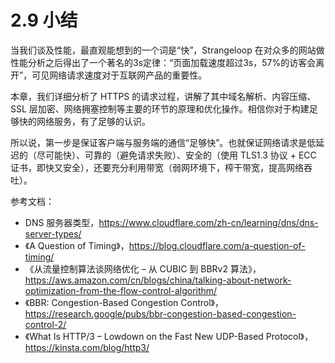 # 2.9 小结

当我们谈及性能，最直观能想到的一个词是“快”，Strangeloop 在对众多的网站做性能分析之后得出了一个著名的3s定律：“页面加载速度超过3s，57%的访客会离开”，可见网络请求速度对于互联网产品的重要性。

本章，我们详细分析了 HTTPS 的请求过程，讲解了其中域名解析、内容压缩、SSL 层加密、网络拥塞控制等主要的环节的原理和优化操作。相信你对于构建足够快的网络服务，有了足够的认识。

所以说，第一步是保证客户端与服务端的通信“足够快”。也就保证网络请求是低延迟的（尽可能快）、可靠的（避免请求失败）、安全的（使用 TLS1.3 协议 + ECC 证书，即快又安全），还要充分利用带宽（弱网环境下，榨干带宽，提高网络吞吐）。

参考文档：
- DNS 服务器类型，https://www.cloudflare.com/zh-cn/learning/dns/dns-server-types/
- 《A Question of Timing》，https://blog.cloudflare.com/a-question-of-timing/
- 《从流量控制算法谈网络优化 – 从 CUBIC 到 BBRv2 算法》，https://aws.amazon.com/cn/blogs/china/talking-about-network-optimization-from-the-flow-control-algorithm/
- 《BBR: Congestion-Based Congestion Control》，https://research.google/pubs/bbr-congestion-based-congestion-control-2/
- 《What Is HTTP/3 – Lowdown on the Fast New UDP-Based Protocol》，https://kinsta.com/blog/http3/